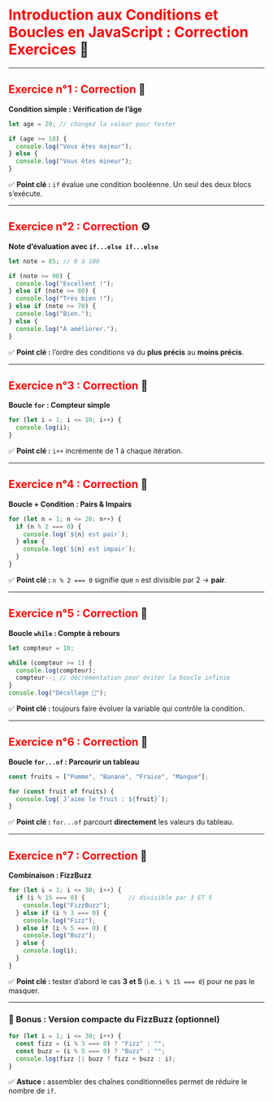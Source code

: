 # <span style="color:red;">Introduction aux Conditions et Boucles en JavaScript : Correction Exercices</span> 📘

---

## <span style="color:red;">Exercice n°1 : Correction</span> 🧮  
**Condition simple : Vérification de l’âge**
```js
let age = 20; // changez la valeur pour tester

if (age >= 18) {
  console.log("Vous êtes majeur");
} else {
  console.log("Vous êtes mineur");
}
```
✅ **Point clé :** `if` évalue une condition booléenne. Un seul des deux blocs s’exécute.

---

## <span style="color:red;">Exercice n°2 : Correction</span> ⚙️  
**Note d’évaluation avec `if...else if...else`**
```js
let note = 85; // 0 à 100

if (note >= 90) {
  console.log("Excellent !");
} else if (note >= 80) {
  console.log("Très bien !");
} else if (note >= 70) {
  console.log("Bien.");
} else {
  console.log("À améliorer.");
}
```
✅ **Point clé :** l’ordre des conditions va du **plus précis** au **moins précis**.

---

## <span style="color:red;">Exercice n°3 : Correction</span> 🔢  
**Boucle `for` : Compteur simple**
```js
for (let i = 1; i <= 10; i++) {
  console.log(i);
}
```
✅ **Point clé :** `i++` incrémente de 1 à chaque itération.

---

## <span style="color:red;">Exercice n°4 : Correction</span> 🔁  
**Boucle + Condition : Pairs & Impairs**
```js
for (let n = 1; n <= 20; n++) {
  if (n % 2 === 0) {
    console.log(`${n} est pair`);
  } else {
    console.log(`${n} est impair`);
  }
}
```
✅ **Point clé :** `n % 2 === 0` signifie que `n` est divisible par 2 → **pair**.

---

## <span style="color:red;">Exercice n°5 : Correction</span> 🧠  
**Boucle `while` : Compte à rebours**
```js
let compteur = 10;

while (compteur >= 1) {
  console.log(compteur);
  compteur--; // décrémentation pour éviter la boucle infinie
}
console.log("Décollage 🚀");
```
✅ **Point clé :** toujours faire évoluer la variable qui contrôle la condition.

---

## <span style="color:red;">Exercice n°6 : Correction</span> 🧩  
**Boucle `for...of` : Parcourir un tableau**
```js
const fruits = ["Pomme", "Banane", "Fraise", "Mangue"];

for (const fruit of fruits) {
  console.log(`J’aime le fruit : ${fruit}`);
}
```
✅ **Point clé :** `for...of` parcourt **directement** les valeurs du tableau.

---

## <span style="color:red;">Exercice n°7 : Correction</span> 🎯  
**Combinaison : FizzBuzz**
```js
for (let i = 1; i <= 30; i++) {
  if (i % 15 === 0) {            // divisible par 3 ET 5
    console.log("FizzBuzz");
  } else if (i % 3 === 0) {
    console.log("Fizz");
  } else if (i % 5 === 0) {
    console.log("Buzz");
  } else {
    console.log(i);
  }
}
```
✅ **Point clé :** tester d’abord le cas **3 et 5** (i.e. `i % 15 === 0`) pour ne pas le masquer.

---

### 🎉 Bonus : Version compacte du FizzBuzz (optionnel)
```js
for (let i = 1; i <= 30; i++) {
  const fizz = (i % 3 === 0) ? "Fizz" : "";
  const buzz = (i % 5 === 0) ? "Buzz" : "";
  console.log(fizz || buzz ? fizz + buzz : i);
}
```
✅ **Astuce :** assembler des chaînes conditionnelles permet de réduire le nombre de `if`.
